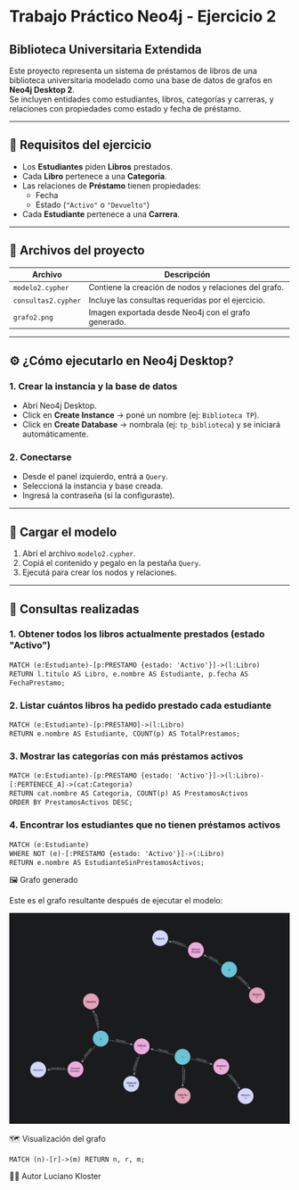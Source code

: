 # Trabajo Práctico Neo4j - Ejercicio 2  
## Biblioteca Universitaria Extendida

Este proyecto representa un sistema de préstamos de libros de una biblioteca universitaria modelado como una base de datos de grafos en **Neo4j Desktop 2**.  
Se incluyen entidades como estudiantes, libros, categorías y carreras, y relaciones con propiedades como estado y fecha de préstamo.

---

## 📌 Requisitos del ejercicio

- Los **Estudiantes** piden **Libros** prestados.
- Cada **Libro** pertenece a una **Categoría**.
- Las relaciones de **Préstamo** tienen propiedades:  
  - Fecha  
  - Estado (`"Activo"` o `"Devuelto"`)
- Cada **Estudiante** pertenece a una **Carrera**.

---

## 📂 Archivos del proyecto

| Archivo              | Descripción                                                  |
|----------------------|--------------------------------------------------------------|
| `modelo2.cypher`     | Contiene la creación de nodos y relaciones del grafo.        |
| `consultas2.cypher`  | Incluye las consultas requeridas por el ejercicio.           |
| `grafo2.png`         | Imagen exportada desde Neo4j con el grafo generado.          |

---

## ⚙️ ¿Cómo ejecutarlo en Neo4j Desktop?

### 1. Crear la instancia y la base de datos
- Abrí Neo4j Desktop.
- Click en **Create Instance** → poné un nombre (ej: `Biblioteca TP`).
- Click en **Create Database** → nombrala (ej: `tp_biblioteca`) y se iniciará automáticamente.

### 2. Conectarse
- Desde el panel izquierdo, entrá a `Query`.
- Seleccioná la instancia y base creada.
- Ingresá la contraseña (si la configuraste).

---

## 🚀 Cargar el modelo

1. Abrí el archivo `modelo2.cypher`.
2. Copiá el contenido y pegalo en la pestaña `Query`.
3. Ejecutá para crear los nodos y relaciones.

---

## 🧪 Consultas realizadas

### 1. Obtener todos los libros actualmente prestados (estado "Activo")
```cypher
MATCH (e:Estudiante)-[p:PRESTAMO {estado: 'Activo'}]->(l:Libro)
RETURN l.titulo AS Libro, e.nombre AS Estudiante, p.fecha AS FechaPrestamo;
```

### 2. Listar cuántos libros ha pedido prestado cada estudiante
```cypher
MATCH (e:Estudiante)-[p:PRESTAMO]->(l:Libro)
RETURN e.nombre AS Estudiante, COUNT(p) AS TotalPrestamos;
```

### 3. Mostrar las categorías con más préstamos activos
```cypher
MATCH (e:Estudiante)-[p:PRESTAMO {estado: 'Activo'}]->(l:Libro)-[:PERTENECE_A]->(cat:Categoria)
RETURN cat.nombre AS Categoria, COUNT(p) AS PrestamosActivos
ORDER BY PrestamosActivos DESC;
```

### 4. Encontrar los estudiantes que no tienen préstamos activos
```cypher
MATCH (e:Estudiante)
WHERE NOT (e)-[:PRESTAMO {estado: 'Activo'}]->(:Libro)
RETURN e.nombre AS EstudianteSinPrestamosActivos;
```

🖼️ Grafo generado

Este es el grafo resultante después de ejecutar el modelo:
<div align="center">
  <img src="grafo.png" alt="Grafo generado" width="800"/>
</div>

🗺️ Visualización del grafo

```cypher
MATCH (n)-[r]->(m) RETURN n, r, m;
```

👨‍💻 Autor
Luciano Kloster
